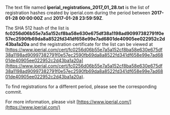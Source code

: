 The text file named **iperial_registrations_2017_01_28.txt** is the list of registration hashes created by iperial.com during the period between **2017-01-28 00:00:00Z** and **2017-01-28 23:59:59Z**.

The SHA 512 hash of the list is **fc0256d06b55e7a5a152cf8ba58e630e675df38a1198ad90997382791f0e57ec2590fb69da8a8522fd341df658e99e7ad6801de40905ee022952c2d43ba1a20a** and the registration certificate for the list can be viewed at [https://www.iperial.com/cert/fc0256d06b55e7a5a152cf8ba58e630e675df38a1198ad90997382791f0e57ec2590fb69da8a8522fd341df658e99e7ad6801de40905ee022952c2d43ba1a20a](https://www.iperial.com/cert/fc0256d06b55e7a5a152cf8ba58e630e675df38a1198ad90997382791f0e57ec2590fb69da8a8522fd341df658e99e7ad6801de40905ee022952c2d43ba1a20a).

To find registrations for a different period, please see the corresponding commit.

For more information, please visit [https://www.iperial.com/](https://www.iperial.com/)
